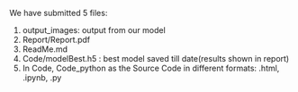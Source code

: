 We have submitted 5 files:
1) output_images: output from our model
2) Report/Report.pdf
3) ReadMe.md
4) Code/modelBest.h5 : best model saved till date(results shown in report)
5) In Code, Code_python as the Source Code in different formats: .html, .ipynb, .py
